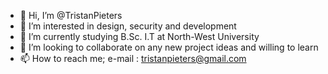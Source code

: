 - 👋 Hi, I’m @TristanPieters
- 👀 I’m interested in design, security and development
- 🌱 I’m currently studying B.Sc. I.T at North-West University
- 💞️ I’m looking to collaborate on any new project ideas and willing to learn
- 📫 How to reach me; e-mail : tristanpieters@gmail.com

<!---
TristanPieters/TristanPieters is a ✨ special ✨ repository because its `README.md` (this file) appears on your GitHub profile.
You can click the Preview link to take a look at your changes.
--->
